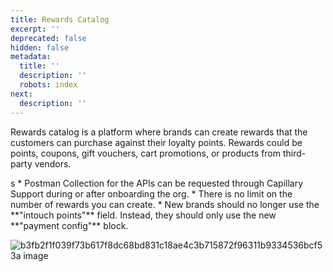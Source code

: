 ```yaml
---
title: Rewards Catalog
excerpt: ''
deprecated: false
hidden: false
metadata:
  title: ''
  description: ''
  robots: index
next:
  description: ''
---
```

Rewards catalog is a platform where brands can create rewards that the customers can purchase against their loyalty points. Rewards could be points, coupons, gift vouchers, cart promotions, or products from third-party vendors.

<Note title="Note">
s
* Postman Collection for the APIs can be requested through Capillary Support during or after onboarding the org.
* There is no limit on the number of rewards you can create.
* New brands should no longer use the **"intouch points"** field. Instead, they should only use the new **"payment config"** block.

![b3fb2f1f039f73b617f8dc68bd831c18ae4c3b715872f96311b9334536bcf53a image](https://files.readme.io/b3fb2f1f039f73b617f8dc68bd831c18ae4c3b715872f96311b9334536bcf53a-image.png)
</Note>

